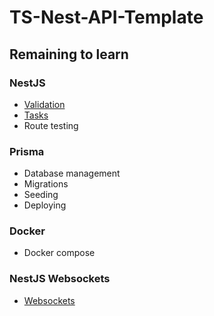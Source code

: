 # TS-Nest-API-Template

## Remaining to learn
### NestJS
- [Validation](https://docs.nestjs.com/techniques/validation)
- [Tasks](https://docs.nestjs.com/techniques/task-scheduling)
- Route testing
### Prisma
- Database management
- Migrations
- Seeding
- Deploying
### Docker
- Docker compose
### NestJS Websockets
- [Websockets](https://docs.nestjs.com/websockets/gateways)
